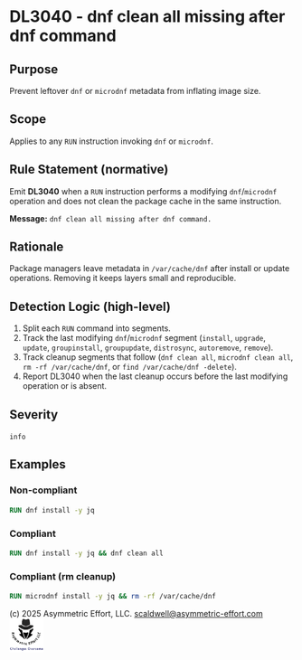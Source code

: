 # DL3040 - dnf clean all missing after dnf command

## Purpose
Prevent leftover `dnf` or `microdnf` metadata from inflating image size.

## Scope
Applies to any `RUN` instruction invoking `dnf` or `microdnf`.

## Rule Statement (normative)
Emit **DL3040** when a `RUN` instruction performs a modifying `dnf`/`microdnf` operation and does not clean the package cache in the same instruction.

**Message:** `dnf clean all missing after dnf command.`

## Rationale
Package managers leave metadata in `/var/cache/dnf` after install or update operations. Removing it keeps layers small and reproducible.

## Detection Logic (high-level)
1. Split each `RUN` command into segments.
2. Track the last modifying `dnf`/`microdnf` segment (`install`, `upgrade`, `update`, `groupinstall`, `groupupdate`, `distrosync`, `autoremove`, `remove`).
3. Track cleanup segments that follow (`dnf clean all`, `microdnf clean all`, `rm -rf /var/cache/dnf`, or `find /var/cache/dnf -delete`).
4. Report DL3040 when the last cleanup occurs before the last modifying operation or is absent.

## Severity
`info`

## Examples
### Non-compliant
```Dockerfile
RUN dnf install -y jq
```

### Compliant
```Dockerfile
RUN dnf install -y jq && dnf clean all
```

### Compliant (rm cleanup)
```Dockerfile
RUN microdnf install -y jq && rm -rf /var/cache/dnf
```

(c) 2025 Asymmetric Effort, LLC. <scaldwell@asymmetric-effort.com>
[<img src="../img/asymmetric-effort.png" alt="Asymmetric Effort logo" width="60" height="60">](https://asymmetric-effort.com/)
